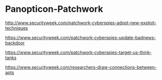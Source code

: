 # Panopticon-Patchwork

http://www.securityweek.com/patchwork-cyberspies-adopt-new-exploit-techniques

https://www.securityweek.com/patchwork-cyberspies-update-badnews-backdoor

https://www.securityweek.com/patchwork-cyberspies-target-us-think-tanks

https://www.securityweek.com/researchers-draw-connections-between-apts
